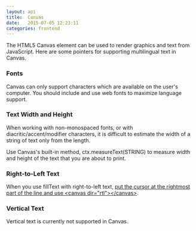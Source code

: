 ```yaml
---
layout: api
title:  Canvas
date:   2015-07-05 12:23:11
categories: frontend
---
```


The HTML5 Canvas element can be used to render graphics and text from JavaScript. Here are some pointers for supporting multilingual text in Canvas.

### Fonts

Canvas can only support characters which are available on the user's computer. You should include
and use web fonts to maximize language support.

### Text Width and Height

When working with non-monospaced fonts, or with diacritic/accent/modifier characters, it is difficult to estimate the width of a string of text only from the length.

Use Canvas's built-in method, ctx.measureText(STRING) to measure width and height of the text that you are about to print.

### Right-to-Left Text

When you use fillText with right-to-left text, [put the cursor at the rightmost part of the line and use &lt;canvas dir="rtl"&gt;&lt;/canvas&gt;](http://stackoverflow.com/questions/8961636/html5-canvas-filltext-with-right-to-left-string).

### Vertical Text

Vertical text is currently not supported in Canvas.
